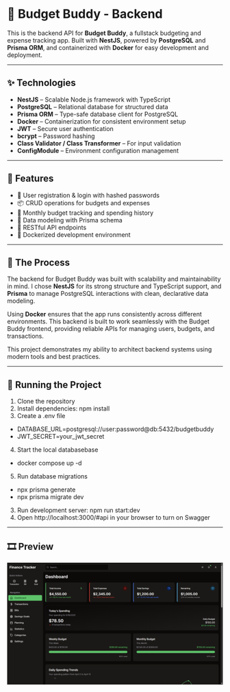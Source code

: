 # 💸 Budget Buddy - Backend

This is the backend API for **Budget Buddy**, a fullstack budgeting and expense tracking app. Built with **NestJS**, powered by **PostgreSQL** and **Prisma ORM**, and containerized with **Docker** for easy development and deployment.

---

## ✨ Technologies

- **NestJS** – Scalable Node.js framework with TypeScript
- **PostgreSQL** – Relational database for structured data
- **Prisma ORM** – Type-safe database client for PostgreSQL
- **Docker** – Containerization for consistent environment setup
- **JWT** – Secure user authentication
- **bcrypt** – Password hashing
- **Class Validator / Class Transformer** – For input validation
- **ConfigModule** – Environment configuration management

---

## 🚀 Features

- 🔐 User registration & login with hashed passwords
- 📦 CRUD operations for budgets and expenses
- 💸 Monthly budget tracking and spending history
- 🧮 Data modeling with Prisma schema
- 🧰 RESTful API endpoints
- 🐳 Dockerized development environment

---

## 📍 The Process

The backend for Budget Buddy was built with scalability and maintainability in mind. I chose **NestJS** for its strong structure and TypeScript support, and **Prisma** to manage PostgreSQL interactions with clean, declarative data modeling.

Using **Docker** ensures that the app runs consistently across different environments. This backend is built to work seamlessly with the Budget Buddy frontend, providing reliable APIs for managing users, budgets, and transactions.

This project demonstrates my ability to architect backend systems using modern tools and best practices.

---

## 🚦 Running the Project

1. Clone the repository
2. Install dependencies: npm install
3. Create a .env file
- DATABASE_URL=postgresql://user:password@db:5432/budgetbuddy
- JWT_SECRET=your_jwt_secret
4. Start the local databasebase 
- docker compose up -d
5. Run database migrations
- npx prisma generate
- npx prisma migrate dev
3. Run development server: npm run start:dev
4. Open http://localhost:3000/#api in your browser to turn on Swagger

---

## 🎞️ Preview
![budget-buddy](src/image/financialmanagement.png)

